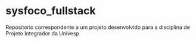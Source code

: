 # sysfoco_fullstack
Repositorio correspondente a um projeto desenvolvido para a disciplina de Projeto Integrador da Univesp

